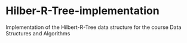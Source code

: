 # Hilber-R-Tree-implementation
Implementation of the Hilbert-R-Tree data structure for the course Data Structures and Algorithms
